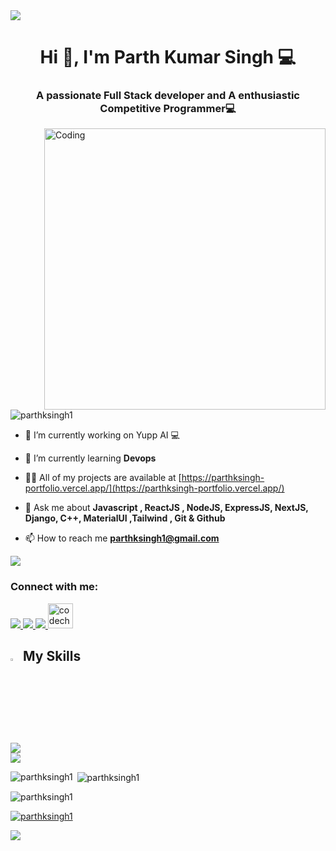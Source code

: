 <img src="https://camo.githubusercontent.com/76109812f3127b0f86940373897b04ac8943cb3c0f057f90046444480f61bafd/68747470733a2f2f692e696d6775722e636f6d2f77617856496d762e706e67">

<h1 align="center">Hi 👋, I'm Parth Kumar Singh 💻</h1>
<h3 align="center">A passionate Full Stack developer and A enthusiastic Competitive Programmer💻</h3>
<img align="right" alt="Coding" width="450"
src="https://media.giphy.com/media/RbDKaczqWovIugyJmW/giphy.gif"/>

<p align="left"> <img src="https://komarev.com/ghpvc/?username=parthksingh1&label=Profile%20views&color=0e75b6&style=flat" alt="parthksingh1" /> </p>

- 🔭 I’m currently working on Yupp AI 💻

- 🌱 I’m currently learning **Devops**

- 👨‍💻 All of my projects are available at [https://parthksingh-portfolio.vercel.app/](https://parthksingh-portfolio.vercel.app/)

- 💬 Ask me about **Javascript , ReactJS , NodeJS, ExpressJS, NextJS, Django, C++, MaterialUI ,Tailwind , Git & Github**

- 📫 How to reach me **parthksingh1@gmail.com**

<img src="https://camo.githubusercontent.com/76109812f3127b0f86940373897b04ac8943cb3c0f057f90046444480f61bafd/68747470733a2f2f692e696d6775722e636f6d2f77617856496d762e706e67">

<h3 align="left">Connect with me:</h3>
<p align="left">
<a href="https://linkedin.com/in/parth kumar singh" target="blank"><img src="https://skillicons.dev/icons?i=linkedin "/> </a>
<a href="https://stackoverflow.com/users/parth kumar singh" target="blank"><img src="https://skillicons.dev/icons?i=stackoverflow "/> </a>
<a href="https://instagram.com/parthksingh1" target="blank"><img src="https://skillicons.dev/icons?i=instagram "/> </a>
<a href="https://www.codechef.com/users/parthksingh1" target="blank"><img src="https://img.icons8.com/color/144/000000/codechef.png" alt="codechef" height="40" width="40" /></a>
<a href="https://discord.gg/parthksingh1#9038" target="blank"<img src="https://skillicons.dev/icons?i=discord "/> </a>
</p>


## <img src="https://media2.giphy.com/media/QssGEmpkyEOhBCb7e1/giphy.gif?cid=ecf05e47a0n3gi1bfqntqmob8g9aid1oyj2wr3ds3mg700bl&rid=giphy.gif" width ="3%"> My Skills
<div>
  <img src="https://skillicons.dev/icons?i=arduino,bash,bootstrap,c,cpp,codepen,css,docker,express,figma,firebase,git,github,githubactions,html,js,materialui,mongodb,mysql,netlify,nextjs,nodejs,ps,php,postgres,postman,react,redux,tailwind,vercel,vite,vscode&perline=19" />
</div>

<img src="https://camo.githubusercontent.com/76109812f3127b0f86940373897b04ac8943cb3c0f057f90046444480f61bafd/68747470733a2f2f692e696d6775722e636f6d2f77617856496d762e706e67">


<p><img align="left" src="https://github-readme-stats.vercel.app/api/top-langs?username=parthksingh1&show_icons=true&locale=en&layout=compact" alt="parthksingh1" /></p>

<p>&nbsp;<img align="center" src="https://github-readme-stats.vercel.app/api?username=parthksingh1&show_icons=true&locale=en" alt="parthksingh1" /></p>

<p><img align="center" src="https://github-readme-streak-stats.herokuapp.com/?user=parthksingh1&" alt="parthksingh1" /></p>

<p align="left"> <a href="https://github.com/ryo-ma/github-profile-trophy"><img src="https://github-profile-trophy.vercel.app/?username=parthksingh1" alt="parthksingh1" /></a> </p>

<img src="https://camo.githubusercontent.com/76109812f3127b0f86940373897b04ac8943cb3c0f057f90046444480f61bafd/68747470733a2f2f692e696d6775722e636f6d2f77617856496d762e706e67">

